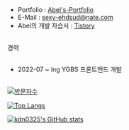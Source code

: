 ##
- Portfolio : [Abel's-Portfolio](https://portfolio-abel.netlify.app/)
- E-Mail : sexy-ehdsud@nate.com
- Abel의 개발 자습서 : [Tistory](https://kdn0325.tistory.com/)

##
경력
##
 - 2022-07 ~ ing YGBS 프론트엔드 개발

##
[![방문자수](https://hits.sh/github.com/kdn0325/hits.svg?view=today-total&style=for-the-badge)](https://hits.sh/github.com/kdn0325/hits/)

[![Top Langs](https://github-readme-stats.vercel.app/api/top-langs/?username=kdn0325)](https://github.com/kdn0325?tab=repositories)

[![kdn0325's GitHub stats](https://github-readme-stats.vercel.app/api?username=kdn0325)](https://github.com/kdn0325?tab=repositories)


